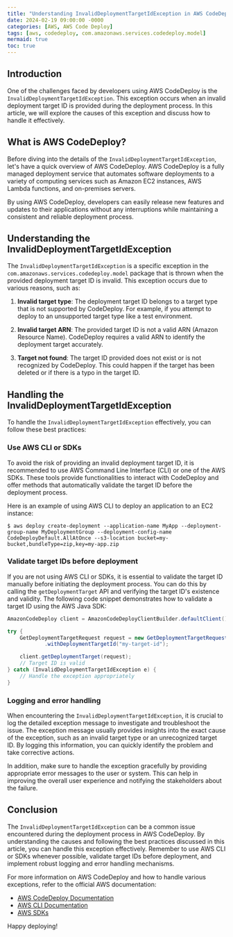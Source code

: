 ```yaml
---
title: "Understanding InvalidDeploymentTargetIdException in AWS CodeDeploy"
date: 2024-02-19 09:00:00 -0000
categories: [AWS, AWS Code Deploy]
tags: [aws, codedeploy, com.amazonaws.services.codedeploy.model]
mermaid: true
toc: true
---
```



## Introduction

One of the challenges faced by developers using AWS CodeDeploy is the `InvalidDeploymentTargetIdException`. This exception occurs when an invalid deployment target ID is provided during the deployment process. In this article, we will explore the causes of this exception and discuss how to handle it effectively.

## What is AWS CodeDeploy?

Before diving into the details of the `InvalidDeploymentTargetIdException`, let's have a quick overview of AWS CodeDeploy. AWS CodeDeploy is a fully managed deployment service that automates software deployments to a variety of computing services such as Amazon EC2 instances, AWS Lambda functions, and on-premises servers.

By using AWS CodeDeploy, developers can easily release new features and updates to their applications without any interruptions while maintaining a consistent and reliable deployment process.

## Understanding the InvalidDeploymentTargetIdException

The `InvalidDeploymentTargetIdException` is a specific exception in the `com.amazonaws.services.codedeploy.model` package that is thrown when the provided deployment target ID is invalid. This exception occurs due to various reasons, such as:

1. **Invalid target type**: The deployment target ID belongs to a target type that is not supported by CodeDeploy. For example, if you attempt to deploy to an unsupported target type like a test environment.

2. **Invalid target ARN**: The provided target ID is not a valid ARN (Amazon Resource Name). CodeDeploy requires a valid ARN to identify the deployment target accurately.

3. **Target not found**: The target ID provided does not exist or is not recognized by CodeDeploy. This could happen if the target has been deleted or if there is a typo in the target ID.

## Handling the InvalidDeploymentTargetIdException

To handle the `InvalidDeploymentTargetIdException` effectively, you can follow these best practices:

### Use AWS CLI or SDKs
To avoid the risk of providing an invalid deployment target ID, it is recommended to use AWS Command Line Interface (CLI) or one of the AWS SDKs. These tools provide functionalities to interact with CodeDeploy and offer methods that automatically validate the target ID before the deployment process.

Here is an example of using AWS CLI to deploy an application to an EC2 instance:

```shell
$ aws deploy create-deployment --application-name MyApp --deployment-group-name MyDeploymentGroup --deployment-config-name CodeDeployDefault.AllAtOnce --s3-location bucket=my-bucket,bundleType=zip,key=my-app.zip
```

### Validate target IDs before deployment
If you are not using AWS CLI or SDKs, it is essential to validate the target ID manually before initiating the deployment process. You can do this by calling the `getDeploymentTarget` API and verifying the target ID's existence and validity. The following code snippet demonstrates how to validate a target ID using the AWS Java SDK:

```java
AmazonCodeDeploy client = AmazonCodeDeployClientBuilder.defaultClient();

try {
    GetDeploymentTargetRequest request = new GetDeploymentTargetRequest()
            .withDeploymentTargetId("my-target-id");

    client.getDeploymentTarget(request);
    // Target ID is valid
} catch (InvalidDeploymentTargetIdException e) {
    // Handle the exception appropriately
}
```

### Logging and error handling
When encountering the `InvalidDeploymentTargetIdException`, it is crucial to log the detailed exception message to investigate and troubleshoot the issue. The exception message usually provides insights into the exact cause of the exception, such as an invalid target type or an unrecognized target ID. By logging this information, you can quickly identify the problem and take corrective actions.

In addition, make sure to handle the exception gracefully by providing appropriate error messages to the user or system. This can help in improving the overall user experience and notifying the stakeholders about the failure.

## Conclusion

The `InvalidDeploymentTargetIdException` can be a common issue encountered during the deployment process in AWS CodeDeploy. By understanding the causes and following the best practices discussed in this article, you can handle this exception effectively. Remember to use AWS CLI or SDKs whenever possible, validate target IDs before deployment, and implement robust logging and error handling mechanisms.

For more information on AWS CodeDeploy and how to handle various exceptions, refer to the official AWS documentation:

- [AWS CodeDeploy Documentation](https://docs.aws.amazon.com/codedeploy/)
- [AWS CLI Documentation](https://docs.aws.amazon.com/cli/)
- [AWS SDKs](https://aws.amazon.com/tools/)

Happy deploying!

